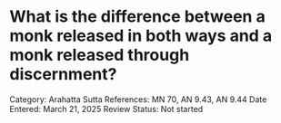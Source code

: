 # What is the difference between a monk released in both ways and a monk released through discernment?

Category: Arahatta
Sutta References: MN 70, AN 9.43, AN 9.44
Date Entered: March 21, 2025
Review Status: Not started
